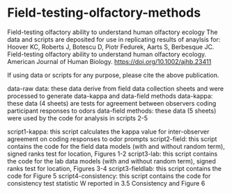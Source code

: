 # Field-testing-olfactory-methods
Field-testing olfactory ability to understand human olfactory ecology
The data and scripts are deposited for use in replicating results of anaylsis for: Hoover KC, Roberts J, Botescu D, Piotr Fedurek, Aarts S, Berbesque JC. Field-testing olfactory ability to understand human olfactory ecology. American Journal of Human Biology. https://doi.org/10.1002/ajhb.23411 

If using data or scripts for any purpose, please cite the above publication.

data-raw data: these data derive from field data collection sheets and were processed to generate data-kappa and data-field methods
data-kappa: these data (4 sheets) are tests for agreement between observers coding participant responses to odors
data-field methods: these data (5 sheets) were used by the code for analysis in scripts 2-5

script1-kappa: this script calculates the kappa value for inter-observer agreement on coding responses to odor prompts
script2-field: this script contains the code for the field data models (with and without random term), signed ranks test for location, Figures 1-2
script3-lab: this script contains the code for the lab data models (with and without random term), signed ranks test for location, Figures 3-4
script3-fieldlab: this script contains the code for Figure 5
script4-consistency: this script contains the code for consistency test statistic W reported in 3.5 Consistency and Figure 6
